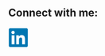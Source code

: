 ## Connect with me:
<a href="https://www.linkedin.com/in/atticus-colwell/">
<img src="https://raw.githubusercontent.com/devicons/devicon/master/icons/linkedin/linkedin-original.svg" width="40" height="40" alt="LinkedIn" title="LinkedIn"/></a>